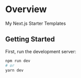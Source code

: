 # Overview

My Next.js Starter Templates

## Getting Started

First, run the development server:

```bash
npm run dev
# or
yarn dev
```

